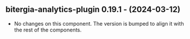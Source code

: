   ## bitergia-analytics-plugin 0.19.1 - (2024-03-12)
  
  * No changes on this component. The version is bumped to align it
    with the rest of the components.
